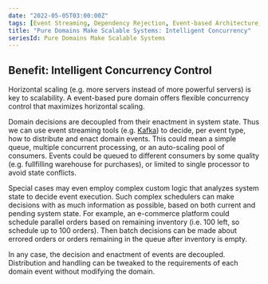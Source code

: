 ```yaml
---
date: "2022-05-05T03:00:00Z"
tags: [Event Streaming, Dependency Rejection, Event-based Architecture, Domain Modeling Made Functional]
title: "Pure Domains Make Scalable Systems: Intelligent Concurrency"
seriesId: Pure Domains Make Scalable Systems
---
```


## Benefit: Intelligent Concurrency Control

Horizontal scaling (e.g. more servers instead of more powerful servers) is key to scalability. A event-based pure domain offers flexible concurrency control that maximizes horizontal scaling. 

Domain decisions are decoupled from their enactment in system state. Thus we can use event streaming tools (e.g. [Kafka](https://en.wikipedia.org/wiki/Apache_Kafka)) to decide, per event type, how to distribute and enact domain events. This could mean a simple queue, multiple concurrent processing, or an auto-scaling pool of consumers. Events could be queued to different consumers by some quality (e.g. fullfilling warehouse for purchases), or limited to single processor to avoid state conflicts.

Special cases may even employ complex custom logic that analyzes system state to decide event execution. Such complex schedulers can make decisions with as much information as possible, based on both current and pending system state. For example, an e-commerce platform could schedule parallel orders based on remaining inventory (i.e. 100 left, so schedule up to 100 orders). Then batch decisions can be made about errored orders or orders remaining in the queue after inventory is empty. 

In any case, the decision and enactment of events are decoupled. Distribution and handling can be tweaked to the requirements of each domain event without modifying the domain.

<!-- IDEA: I just realized that authentication could be centralized. It takes context and some T. It runs default rules and any registered rules for T -->

